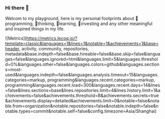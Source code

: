 ### Hi there 👋

Welcom to my playground, here is my personal footprints about 🔭programming, 🌱thinking, 👯learning, 🤔investing and any other meaningful and inspired things in my life.

<!-- 
<div align="left"> <img height="137px" src="https://github-readme-stats.vercel.app/api?username=jxs1211&hide_title=true&hide_border=true&show_icons=trueline_height=21&text_color=000&icon_color=000&bg_color=0,ea6161,ffc64d,fffc4d,52fa5a&theme=graywhite" /> </div>

<div align="left"> <img src="https://github-readme-stats.vercel.app/api/top-langs/?username=jxs1211&hide_title=true&hide_border=true&layout=compact&langs_count=6&text_color=000&icon_color=fff&bg_color=0,52fa5a,4dfcff,c64dff&theme=graywhite" /> </div>

<div align="left"> <img src="https://github-profile-trophy.vercel.app/?username=jxs1211" /> </div>

<div align="left"> <img src="https://github-readme-streak-stats.herokuapp.com/?user=jxs1211" /> </div>
 -->
 
 ![Metrics](https://metrics.lecoq.io/?template=classic&languages=1&lines=1&notable=1&achievements=1&base=header, activity, community, repositories, metadata&base.indepth=false&base.hireable=false&base.skip=false&languages=false&languages.ignored=html&languages.limit=5&languages.threshold=0%&languages.other=false&languages.colors=github&languages.sections=most-used&languages.indepth=false&languages.analysis.timeout=15&languages.categories=markup, programming&languages.recent.categories=markup, programming&languages.recent.load=300&languages.recent.days=14&lines=false&lines.sections=base&lines.repositories.limit=4&lines.history.limit=1&achievements=false&achievements.threshold=B&achievements.secrets=true&achievements.display=detailed&achievements.limit=0&notable=false&notable.from=organization&notable.repositories=false&notable.indepth=false&notable.types=commit&notable.self=false&config.timezone=Asia/Shanghai)
